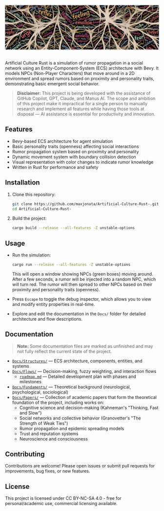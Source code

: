 # <p align="center"><img src="./thumb-horizontal.jpg" alt="Artificial Culture Rust"></p> 

Artificial Culture Rust is a simulation of rumor propagation in a social network using an Entity-Component-System (ECS) architecture with Bevy. It models NPCs (Non-Player Characters) that move around in a 2D environment and spread rumors based on proximity and personality traits, demonstrating basic emergent social behavior.

> **Disclaimer:** This project is being developed with the assistance of GitHub Copilot, GPT, Claude, and Manus AI. The scope and ambition of this project make it impractical for a single person to manually research and implement all features while having those tools at disposal — AI assistance is essential for productivity and innovation.

## Features
- Bevy-based ECS architecture for agent simulation
- Basic personality traits (openness) affecting social interactions
- Rumor propagation system based on proximity and personality
- Dynamic movement system with boundary collision detection
- Visual representation with color changes to indicate rumor knowledge
- Written in Rust for performance and safety

## Installation
1. Clone this repository:
   ```bash
   git clone https://github.com/maxjonata/Artificial-Culture-Rust-.git
   cd Artificial-Culture-Rust-
   ```
2. Build the project:
   ```bash
   cargo build --release --all-features -Z unstable-options
   ```

## Usage
- Run the simulation:
  ```bash
  cargo run --release --all-features -Z unstable-options
  ```
  This will open a window showing NPCs (green boxes) moving around. After a few seconds, a rumor will be injected into a random NPC, which will turn red. The rumor will then spread to other NPCs based on their proximity and personality traits (openness).

- Press `Escape` to toggle the debug inspector, which allows you to view and modify entity properties in real-time.

- Explore and edit the documentation in the `Docs/` folder for detailed architecture and flow descriptions.

## Documentation
> **Note:** Some documentation files are marked as unfinished and may not fully reflect the current state of the project.

- [`Docs/Structures/`](./Docs/Structures/) — ECS architecture, components, entities, and systems
- [`Docs/Flows/`](./Docs/Flows/) — Decision-making, fuzzy weighting, and interaction flows
  - [`roadmap.md`](./Docs/Flows/roadmap.md) — Detailed development plan with phases and milestones
- [`Docs/Fundaments/`](./Docs/Fundaments/) — Theoretical background (neurological, psychological, sociological)
- [`Docs/Papers/`](./Docs/Papers/) — Collection of academic papers that form the theoretical foundation of the project, including works on:
  - Cognitive science and decision-making (Kahneman's "Thinking, Fast and Slow")
  - Social networks and collective behavior (Granovetter's "The Strength of Weak Ties")
  - Rumor propagation and epidemic spreading models
  - Trust and reputation systems
  - Neuroscience and consciousness

## Contributing
Contributions are welcome! Please open issues or submit pull requests for improvements, bug fixes, or new features.

## License
This project is licensed under CC BY-NC-SA 4.0 - free for personal/academic use, commercial licensing available.